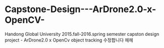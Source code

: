 # Capstone-Design---ArDrone2.0-x-OpenCV-
Handong Global University 2015.fall-2016.spring semester capston design project - ArDrone2.0 x OpenCv object tracking
수정합니다 헤헤
